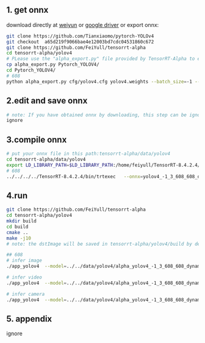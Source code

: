 ## 1. get onnx
download directly at [weiyun](https://share.weiyun.com/3T3mZKBm) or [google driver](https://drive.google.com/drive/folders/1-8phZHkx_Z274UVqgw6Ma-6u5AKmqCOv)
or export onnx:
```bash
git clone https://github.com/Tianxiaomo/pytorch-YOLOv4
git checkout  a65d219f9066bae4e12003bd7cdc04531860c672
git clone https://github.com/FeiYull/tensorrt-alpha
cd tensorrt-alpha/yolov4
# PLease use the "alpha_export.py" file provided by TensorRT-Alpha to export onnx
cp alpha_export.py Pytorch_YOLOV4/
cd Pytorch_YOLOV4/
# 608
python alpha_export.py cfg/yolov4.cfg yolov4.weights --batch_size=-1 --onnx_file_path=alpha_yolov4_-1_3_608_608_dynamic.onnx
```
## 2.edit and save onnx
```bash
# note: If you have obtained onnx by downloading, this step can be ignored
ignore
```
## 3.compile onnx
```bash
# put your onnx file in this path:tensorrt-alpha/data/yolov4
cd tensorrt-alpha/data/yolov4
export LD_LIBRARY_PATH=$LD_LIBRARY_PATH:/home/feiyull/TensorRT-8.4.2.4/lib
# 608
../../../../TensorRT-8.4.2.4/bin/trtexec   --onnx=yolov4_-1_3_608_608_dynamic.onnx   --saveEngine=yolov4_-1_3_608_608_dynamic.trt  --buildOnly --minShapes=input:1x3x608x608 --optShapes=input:2x3x608x608 --maxShapes=input:4x3x608x608
```
## 4.run
```bash
git clone https://github.com/FeiYull/tensorrt-alpha
cd tensorrt-alpha/yolov4
mkdir build
cd build
cmake ..
make -j10
# note: the dstImage will be saved in tensorrt-alpha/yolov4/build by default

## 608
# infer image
./app_yolov4  --model=../../data/yolov4/alpha_yolov4_-1_3_608_608_dynamic.trt --size=608  --batch_size=1  --img=../../data/6406402.jpg  --show --savePath=../

# infer video
./app_yolov4  --model=../../data/yolov4/alpha_yolov4_-1_3_608_608_dynamic.trt --size=608 --batch_size=2  --video=../../data/people.mp4  --show 

# infer camera
./app_yolov4  --model=../../data/yolov4/alpha_yolov4_-1_3_608_608_dynamic.trt --size=608 --batch_size=2  --cam_id=0  --show
```
## 5. appendix
ignore